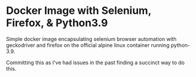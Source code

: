 # Docker Image with Selenium, Firefox, & Python3.9

Simple docker image encapsulating selenium browser automation with
geckodriver and firefox on the official alpine linux container running
python-3.9.

Committing this as I've had issues in the past finding a succinct way
to do this. 
